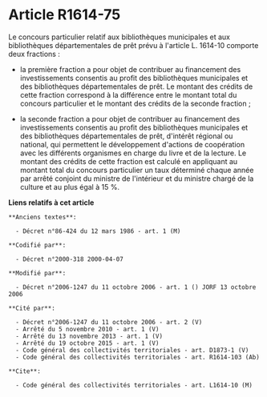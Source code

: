 # Article R1614-75

Le concours particulier relatif aux bibliothèques municipales et aux bibliothèques départementales de prêt prévu à l'article
L. 1614-10 comporte deux fractions :

- la première fraction a pour objet de contribuer au financement des investissements consentis au profit des bibliothèques
municipales et des bibliothèques départementales de prêt. Le montant des crédits de cette fraction correspond à la différence
entre le montant total du concours particulier et le montant des crédits de la seconde fraction ;

- la seconde fraction a pour objet de contribuer au financement des investissements consentis au profit des bibliothèques
municipales et des bibliothèques départementales de prêt, d'intérêt régional ou national, qui permettent le développement
d'actions de coopération avec les différents organismes en charge du livre et de la lecture. Le montant des crédits de cette
fraction est calculé en appliquant au montant total du concours particulier un taux déterminé chaque année par arrêté
conjoint du ministre de l'intérieur et du ministre chargé de la culture et au plus égal à 15 %.

**Liens relatifs à cet article**

	**Anciens textes**:

	  - Décret n°86-424 du 12 mars 1986 - art. 1 (M)

	**Codifié par**:

	  - Décret n°2000-318 2000-04-07

	**Modifié par**:

	  - Décret n°2006-1247 du 11 octobre 2006 - art. 1 () JORF 13 octobre 2006

	**Cité par**:

	  - Décret n°2006-1247 du 11 octobre 2006 - art. 2 (V)
	  - Arrêté du 5 novembre 2010 - art. 1 (V)
	  - Arrêté du 13 novembre 2013 - art. 1 (V)
	  - Arrêté du 19 octobre 2015 - art. 1 (V)
	  - Code général des collectivités territoriales - art. D1873-1 (V)
	  - Code général des collectivités territoriales - art. R1614-103 (Ab)

	**Cite**:

	  - Code général des collectivités territoriales - art. L1614-10 (M)
